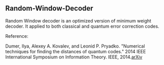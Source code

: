 ## Random-Window-Decoder

Random Window decoder is an optimized version of minimum weight decoder. It applied to both classical and quantum error correction codes.

Reference:

Dumer, Ilya, Alexey A. Kovalev, and Leonid P. Pryadko. "Numerical techniques for finding the distances of quantum codes." 2014 IEEE International Symposium on Information Theory. IEEE, 2014.[arXiv](https://arxiv.org/abs/1405.0348)

